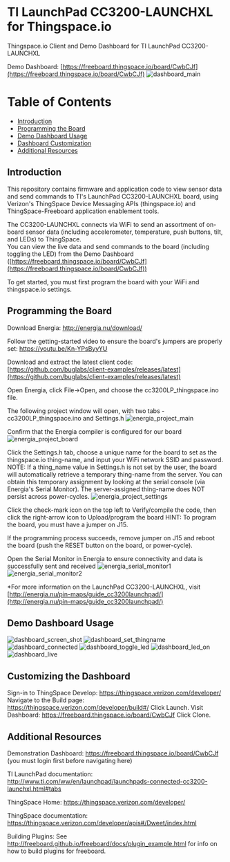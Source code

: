 TI LaunchPad CC3200-LAUNCHXL for Thingspace.io
==============================================

Thingspace.io Client and Demo Dashboard for TI LaunchPad CC3200-LAUNCHXL

Demo Dashboard: [https://freeboard.thingspace.io/board/CwbCJf](https://freeboard.thingspace.io/board/CwbCJf)
![dashboard_main](./doc_images/dashboard-6-button_on.png)

# Table of Contents
*   [Introduction](#introduction)
*   [Programming the Board](#programming-the-board)
*   [Demo Dashboard Usage](#demo-dashboard-usage)
*   [Dashboard Customization](#customizing-the-dashboard)
*   [Additional Resources](#additional-resources)

Introduction
------------
This repository contains firmware and application code to view sensor data and send commands to TI's LaunchPad CC3200-LAUNCHXL board, using Verizon's ThingSpace Device Messaging APIs (thingspace.io) and ThingSpace-Freeboard application enablement tools.

The CC3200-LAUNCHXL connects via WiFi to send an assortment of on-board sensor data (including accelerometer, temperature, push buttons, tilt, and LEDs) to ThingSpace.  
You can view the live data and send commands to the board (including toggling the LED) from the Demo Dashboard ([https://freeboard.thingspace.io/board/CwbCJf](https://freeboard.thingspace.io/board/CwbCJf))

To get started, you must first program the board with your WiFi and thingspace.io settings.

Programming the Board
---------------------
  
Download Energia: http://energia.nu/download/

Follow the getting-started video to ensure the board's jumpers are properly set: https://youtu.be/Kn-YPsByyYU

Download and extract the latest client code: [https://github.com/buglabs/client-examples/releases/latest](https://github.com/buglabs/client-examples/releases/latest)

Open Energia, click File->Open, and choose the cc3200LP_thingspace.ino file.

The following project window will open, with two tabs - cc3200LP_thingspace.ino and Settings.h
![energia_project_main](./doc_images/energia-1-project_main.png)

Confirm that the Energia compiler is configured for our board
![energia_project_board](./doc_images/energia-2-board_select.png)

Click the Settings.h tab, choose a unique name for the board to set as the thingspace.io thing-name, and input your WiFi network SSID and password.  
NOTE: If a thing_name value in Settings.h is not set by the user, the board will automatically retrieve a temporary thing-name from the server.  You can obtain this temporary assignment by looking at the serial console (via Energia's Serial Monitor).  The server-assigned thing-name does NOT persist across power-cycles.
![energia_project_settings](./doc_images/energia-3-project_settings.png)

Click the check-mark icon on the top left to Verify/compile the code, then click the right-arrow icon to Upload/program the board
HINT: To program the board, you must have a jumper on J15.

If the programming process succeeds, remove jumper on J15 and reboot the board (push the RESET button on the board, or power-cycle).

Open the Serial Monitor in Energia to ensure connectivity and data is successfully sent and received
![energia_serial_monitor1](./doc_images/energia-4-serial_monitor1.png)
![energia_serial_monitor2](./doc_images/energia-5-serial_monitor2.png)

*For more information on the LaunchPad CC3200-LAUNCHXL, visit [http://energia.nu/pin-maps/guide_cc3200launchpad/](http://energia.nu/pin-maps/guide_cc3200launchpad/)

Demo Dashboard Usage
--------------------

![dashboard_screen_shot](./doc_images/dashboard-1-default.png)
![dashboard_set_thingname](./doc_images/dashboard-2-set_thingname.png)
![dashboard_connected](./doc_images/dashboard-3-connected.png)
![dashboard_toggle_led](./doc_images/dashboard-4-toggle_led.png)
![dashboard_led_on](./doc_images/dashboard-5-led_on.png)
![dashboard_live](./doc_images/dashboard-6-button_on.png)


Customizing the Dashboard 
--------------------------
Sign-in to ThingSpace Develop: https://thingspace.verizon.com/developer/
Navigate to the Build page: https://thingspace.verizon.com/developer/build#/ 
Click Launch.
Visit Dashboard: https://freeboard.thingspace.io/board/CwbCJf
Click Clone.

Additional Resources
--------------------
Demonstration Dashboard: https://freeboard.thingspace.io/board/CwbCJf (you must login first before navigating here)

TI LaunchPad documentation: http://www.ti.com/ww/en/launchpad/launchpads-connected-cc3200-launchxl.html#tabs

ThingSpace Home: https://thingspace.verizon.com/developer/

ThingSpace documentation: https://thingspace.verizon.com/developer/apis#/Dweet/index.html

Building Plugins: See http://freeboard.github.io/freeboard/docs/plugin_example.html for info on how to build plugins for freeboard.
